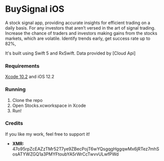 # BuySignal iOS
A stock signal app, providing accurate insights for efficient trading on a daily basis. For any investors that aren’t versed in the art of signal trading. 
Increase the chance of traders and investors making gains from the stocks markets, which are volatile. Identify trends early, get success rate up to 82%,  

It's built using Swift 5 and RxSwift. Data provided by [Cloud Api]

### Requirements
[Xcode 10.2](https://developer.apple.com/news/releases/) and iOS 12.2

### Running
1. Clone the repo
2. Open Stocks.xcworkspace in Xcode
3. Run!

### Credits
If you like my work, feel free to support it!

* **XMR:**  47o95rpZcEAZzTMr52T7ye9ZBecPojT6wYQsgqgHggqwMx6jRTez7mhSosATYWZGQ1a3PMYFtoubYA5rWrCcTwvvULwfPWd
